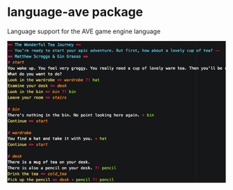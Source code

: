 # language-ave package

Language support for the AVE game engine language

![A screenshot of your package](https://raw.githubusercontent.com/AVEgame/ave-language-atom/master/screenshot.png)
